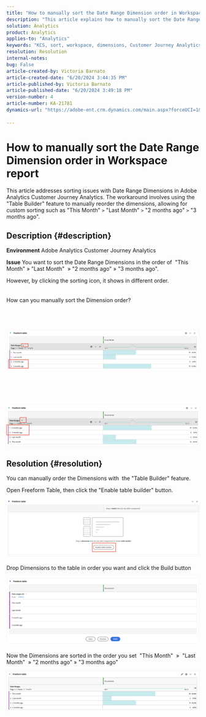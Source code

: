 ```yaml
---
title: "How to manually sort the Date Range Dimension order in Workspace report"
description: "This article explains how to manually sort the Date Range Dimension order in the Workspace report."
solution: Analytics
product: Analytics
applies-to: "Analytics"
keywords: "KCS, sort, workspace, dimensions, Customer Journey Analytics, manually sort, Date Range Dimension, report, Adobe Analytics"
resolution: Resolution
internal-notes: 
bug: False
article-created-by: Victoria Barnato
article-created-date: "6/20/2024 3:44:35 PM"
article-published-by: Victoria Barnato
article-published-date: "6/20/2024 3:49:18 PM"
version-number: 4
article-number: KA-21781
dynamics-url: "https://adobe-ent.crm.dynamics.com/main.aspx?forceUCI=1&pagetype=entityrecord&etn=knowledgearticle&id=d9a93efc-1b2f-ef11-840a-000d3a5a67ba"

---
```

# How to manually sort the Date Range Dimension order in Workspace report


This article addresses sorting issues with Date Range Dimensions in Adobe Analytics Customer Journey Analytics. The workaround involves using the "Table Builder" feature to manually reorder the dimensions, allowing for custom sorting such as "This Month" `>`  "Last Month" `>`  "2 months ago" `>`  "3 months ago".

## Description {#description}


<b>Environment</b>
 Adobe Analytics
 Customer Journey Analytics

<b>Issue</b>
 You want to sort the Date Range Dimensions in the order of  "This Month" » "Last Month"  » "2 months ago" » "3 months ago".

However, by clicking the sorting icon, it shows in different order.
<br><br><br>How can you manually sort the Dimension order?<br><br>
<br> <br><br>![](assets/___daa93efc-1b2f-ef11-840a-000d3a5a67ba___.png)<br><br> <br><br> <br><br>![](assets/___dca93efc-1b2f-ef11-840a-000d3a5a67ba___.png)

## Resolution {#resolution}


You can manually order the Dimensions with  the "Table Builder" feature.

Open Freeform Table, then click the "Enable table builder" button.

![](assets/d4eda136-2fcd-ed11-b597-6045bd006793.png)

Drop Dimensions to the table in order you want and click the Build button

![](assets/69497031-30cd-ed11-b597-6045bd006793.png)

Now the Dimensions are sorted in the order you set  "This Month"  »  "Last Month"  » "2 months ago" » "3 months ago"

![](assets/efb1744a-30cd-ed11-b597-6045bd006793.png)
